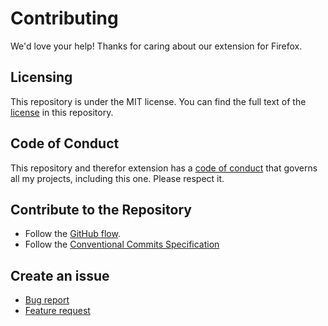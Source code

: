 # Contributing

We'd love your help! Thanks for caring about our extension for Firefox.

## Licensing

This repository is under the MIT license. You can find the full text of the [license](./LICENSE) in this repository.

## Code of Conduct

This repository and therefor extension has a [code of conduct](./CODE_OF_CONDUCT.md) that governs all my projects, including this one. Please respect it.

## Contribute to the Repository

- Follow the [GitHub flow](https://guides.github.com/introduction/flow/).
- Follow the [Conventional Commits Specification](https://www.conventionalcommits.org/en/v1.0.0/)

## Create an issue

- [Bug report](https://github.com/semanticdata/firefox-whatsapp-in-sidebar/issues/new?template=bug-report---.md)
- [Feature request](https://github.com/semanticdata/firefox-whatsapp-in-sidebar/issues/new?template=feature-request---.md)
